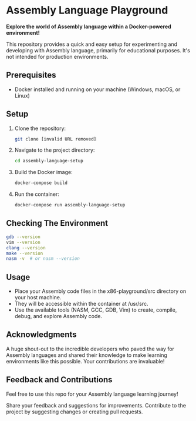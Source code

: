 # Assembly Language Playground 

**Explore the world of Assembly language within a Docker-powered environment!**

This repository provides a quick and easy setup for experimenting and developing with Assembly language, primarily for educational purposes. It's not intended for production environments.

## Prerequisites

- Docker installed and running on your machine (Windows, macOS, or Linux)

## Setup

1. Clone the repository:

   ```bash
   git clone [invalid URL removed]
   ```
2. Navigate to the project directory:
   ```bash
   cd assembly-language-setup
   ```
3. Build the Docker image:
   ```bash
   docker-compose build
   ```
4. Run the container:
   ```bash
   docker-compose run assembly-language-setup
    ```
## Checking The Environment
   ```bash
   gdb --version
   vim --version
   clang --version
   make --version
   nasm -v  # or nasm --version
   ```
## Usage
* Place your Assembly code files in the x86-playground/src directory on your host machine.
* They will be accessible within the container at /usr/src.
* Use the available tools (NASM, GCC, GDB, Vim) to create, compile, debug, and explore Assembly code.

## Acknowledgments
A huge shout-out to the incredible developers who paved the way for Assembly languages and shared their knowledge to make learning environments like this possible. Your contributions are invaluable!

## Feedback and Contributions
Feel free to use this repo for your Assembly language learning journey!

Share your feedback and suggestions for improvements.
Contribute to the project by suggesting changes or creating pull requests.

